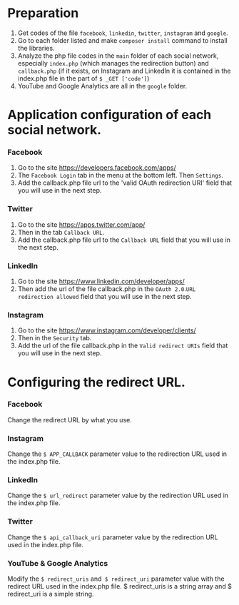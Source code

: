 # Preparation
1. Get codes of the file `facebook`, `linkedin`, `twitter`, `instagram` and `google`.
2. Go to each folder listed and make `composer install` command to install the libraries.
3. Analyze the php file codes in the `main` folder of each social network, especially `index.php` (which manages the redirection button) and `callback.php` (if it exists, on Instagram and LinkedIn it is contained in the index.php file in the part of `$ _GET ['code']`)
4. YouTube and Google Analytics are all in the `google` folder.


# Application configuration of each social network.
### Facebook
1. Go to the site https://developers.facebook.com/apps/
2. The `Facebook Login` tab in the menu at the bottom left. Then `Settings`.
3. Add the callback.php file url to the 'valid OAuth redirection URI' field that you will use in the next step.


### Twitter
1. Go to the site https://apps.twitter.com/app/
2. Then in the tab `Callback URL`.
3. Add the callback.php file url to the `Callback URL` field that you will use in the next step.


### LinkedIn
1. Go to the site https://www.linkedin.com/developer/apps/
2. Then add the url of the file callback.php in the `OAuth 2.0`.`URL redirection allowed` field that you will use in the next step.


### Instagram
1. Go to the site https://www.instagram.com/developer/clients/
2. Then in the `Security` tab.
3. Add the url of the file callback.php in the `Valid redirect URIs` field that you will use in the next step.


# Configuring the redirect URL.
### Facebook
Change the redirect URL by what you use.


### Instagram
Change the `$ APP_CALLBACK` parameter value to the redirection URL used in the index.php file.


### LinkedIn
Change the `$ url_redirect` parameter value by the redirection URL used in the index.php file.


### Twitter
Change the `$ api_callback_uri` parameter value by the redirection URL used in the index.php file.


### YouTube & Google Analytics
Modify the `$ redirect_uris` and` $ redirect_uri` parameter value with the redirect URL used in the index.php file. $ redirect_uris is a string array and $ redirect_uri is a simple string.